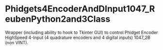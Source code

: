 # Phidgets4EncoderAndDInput1047_ReubenPython2and3Class
Wrapper (including ability to hook to Tkinter GUI) to control Phidget Encoder HighSpeed 4-Input (4 quadrature encoders and 4 digital inputs) 1047_2B (non VINT).
